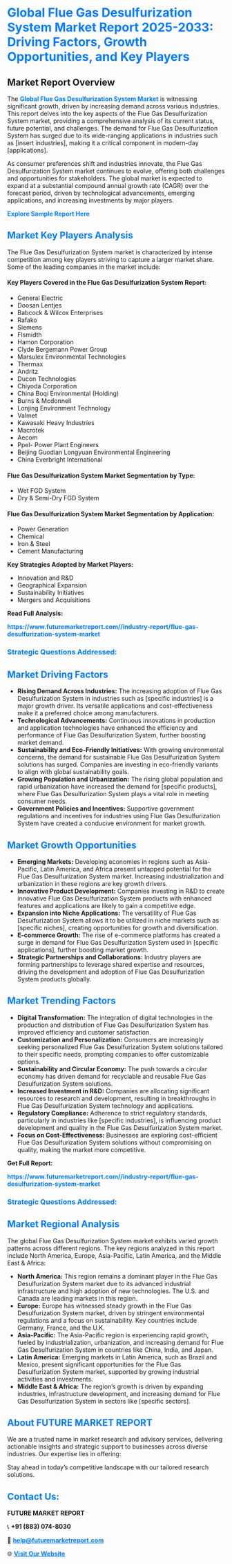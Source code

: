 <h1 style="color: #007BFF;">Global Flue Gas Desulfurization System Market Report 2025-2033: Driving Factors, Growth Opportunities, and Key Players</h1>

<section id="overview">
<h2>Market Report Overview</h2>
<p>The <a href="https://www.futuremarketreport.com//industry-report/flue-gas-desulfurization-system-market" style="color: #007BFF; text-decoration: none;"><strong>Global Flue Gas Desulfurization System Market</strong></a> is witnessing significant growth, driven by increasing demand across various industries. This report delves into the key aspects of the Flue Gas Desulfurization System market, providing a comprehensive analysis of its current status, future potential, and challenges. The demand for Flue Gas Desulfurization System has surged due to its wide-ranging applications in industries such as [insert industries], making it a critical component in modern-day [applications].</p>
<p>As consumer preferences shift and industries innovate, the Flue Gas Desulfurization System market continues to evolve, offering both challenges and opportunities for stakeholders. The global market is expected to expand at a substantial compound annual growth rate (CAGR) over the forecast period, driven by technological advancements, emerging applications, and increasing investments by major players.</p>
</section>

<section id="overview">
<p><a href="https://www.futuremarketreport.com//request-sample/reportId=58417" style="color: #007BFF; text-decoration: none;"><strong>Explore Sample Report Here</strong></a></p>
</section>

<section id="key-players">
<h2 style="color: #007BFF;">Market Key Players Analysis</h2>
<p>The Flue Gas Desulfurization System market is characterized by intense competition among key players striving to capture a larger market share. Some of the leading companies in the market include:</p>
<h4>Key Players Covered in the Flue Gas Desulfurization System Report:</h4>
<ul><li>General Electric</li><li>Doosan Lentjes</li><li>Babcock &amp; Wilcox Enterprises</li><li>Rafako</li><li>Siemens</li><li>Flsmidth</li><li>Hamon Corporation</li><li>Clyde Bergemann Power Group</li><li>Marsulex Environmental Technologies</li><li>Thermax</li><li>Andritz</li><li>Ducon Technologies</li><li>Chiyoda Corporation</li><li>China Boqi Environmental (Holding)</li><li>Burns &amp; Mcdonnell</li><li>Lonjing Environment Technology</li><li>Valmet</li><li>Kawasaki Heavy Industries</li><li>Macrotek</li><li>Aecom</li><li>Ppel- Power Plant Engineers</li><li>Beijing Guodian Longyuan Environmental Engineering</li><li>China Everbright International</li></ul>
<h4>Flue Gas Desulfurization System Market Segmentation by Type:</h4>
<ul><li>Wet FGD System</li><li>Dry &amp; Semi-Dry FGD System</li></ul>

<h4>Flue Gas Desulfurization System Market Segmentation by Application:</h4>
<ul><li>Power Generation</li><li>Chemical</li><li>Iron &amp; Steel</li><li>Cement Manufacturing</li></ul>
<p><strong>Key Strategies Adopted by Market Players:</strong></p>
<ul>
<li>Innovation and R&D</li>
<li>Geographical Expansion</li>
<li>Sustainability Initiatives</li>
<li>Mergers and Acquisitions</li>
</ul>
</section>

<section>
<p><strong>Read Full Analysis: </strong></p><a href="https://www.futuremarketreport.com//industry-report/flue-gas-desulfurization-system-market" style="color: #007BFF; text-decoration: none;"><strong>https://www.futuremarketreport.com//industry-report/flue-gas-desulfurization-system-market</strong></a>
<h3 style="color: #007BFF;">Strategic Questions Addressed:</h3>
</section>

<section id="driving-factors">
<h2 style="color: #007BFF;">Market Driving Factors</h2>
<ul>
<li><strong>Rising Demand Across Industries:</strong> The increasing adoption of Flue Gas Desulfurization System in industries such as [specific industries] is a major growth driver. Its versatile applications and cost-effectiveness make it a preferred choice among manufacturers.</li>
<li><strong>Technological Advancements:</strong> Continuous innovations in production and application technologies have enhanced the efficiency and performance of Flue Gas Desulfurization System, further boosting market demand.</li>
<li><strong>Sustainability and Eco-Friendly Initiatives:</strong> With growing environmental concerns, the demand for sustainable Flue Gas Desulfurization System solutions has surged. Companies are investing in eco-friendly variants to align with global sustainability goals.</li>
<li><strong>Growing Population and Urbanization:</strong> The rising global population and rapid urbanization have increased the demand for [specific products], where Flue Gas Desulfurization System plays a vital role in meeting consumer needs.</li>
<li><strong>Government Policies and Incentives:</strong> Supportive government regulations and incentives for industries using Flue Gas Desulfurization System have created a conducive environment for market growth.</li>
</ul>
</section>

<section id="growth-opportunities">
<h2 style="color: #007BFF;">Market Growth Opportunities</h2>
<ul>
<li><strong>Emerging Markets:</strong> Developing economies in regions such as Asia-Pacific, Latin America, and Africa present untapped potential for the Flue Gas Desulfurization System market. Increasing industrialization and urbanization in these regions are key growth drivers.</li>
<li><strong>Innovative Product Development:</strong> Companies investing in R&D to create innovative Flue Gas Desulfurization System products with enhanced features and applications are likely to gain a competitive edge.</li>
<li><strong>Expansion into Niche Applications:</strong> The versatility of Flue Gas Desulfurization System allows it to be utilized in niche markets such as [specific niches], creating opportunities for growth and diversification.</li>
<li><strong>E-commerce Growth:</strong> The rise of e-commerce platforms has created a surge in demand for Flue Gas Desulfurization System used in [specific applications], further boosting market growth.</li>
<li><strong>Strategic Partnerships and Collaborations:</strong> Industry players are forming partnerships to leverage shared expertise and resources, driving the development and adoption of Flue Gas Desulfurization System products globally.</li>
</ul>
</section>

<section id="trending-factors">
<h2 style="color: #007BFF;">Market Trending Factors</h2>
<ul>
<li><strong>Digital Transformation:</strong> The integration of digital technologies in the production and distribution of Flue Gas Desulfurization System has improved efficiency and customer satisfaction.</li>
<li><strong>Customization and Personalization:</strong> Consumers are increasingly seeking personalized Flue Gas Desulfurization System solutions tailored to their specific needs, prompting companies to offer customizable options.</li>
<li><strong>Sustainability and Circular Economy:</strong> The push towards a circular economy has driven demand for recyclable and reusable Flue Gas Desulfurization System solutions.</li>
<li><strong>Increased Investment in R&D:</strong> Companies are allocating significant resources to research and development, resulting in breakthroughs in Flue Gas Desulfurization System technology and applications.</li>
<li><strong>Regulatory Compliance:</strong> Adherence to strict regulatory standards, particularly in industries like [specific industries], is influencing product development and quality in the Flue Gas Desulfurization System market.</li>
<li><strong>Focus on Cost-Effectiveness:</strong> Businesses are exploring cost-efficient Flue Gas Desulfurization System solutions without compromising on quality, making the market more competitive.</li>
</ul>
</section>

<section>
<p><strong>Get Full Report: </strong></p><a href="https://www.futuremarketreport.com//industry-report/flue-gas-desulfurization-system-market" style="color: #007BFF; text-decoration: none;"><strong>https://www.futuremarketreport.com//industry-report/flue-gas-desulfurization-system-market</strong></a>
<h3 style="color: #007BFF;">Strategic Questions Addressed:</h3>
</section>


<section id="regional-analysis">
<h2 style="color: #007BFF;">Market Regional Analysis</h2>
<p>The global Flue Gas Desulfurization System market exhibits varied growth patterns across different regions. The key regions analyzed in this report include North America, Europe, Asia-Pacific, Latin America, and the Middle East & Africa:</p>
<ul>
<li><strong>North America:</strong> This region remains a dominant player in the Flue Gas Desulfurization System market due to its advanced industrial infrastructure and high adoption of new technologies. The U.S. and Canada are leading markets in this region.</li>
<li><strong>Europe:</strong> Europe has witnessed steady growth in the Flue Gas Desulfurization System market, driven by stringent environmental regulations and a focus on sustainability. Key countries include Germany, France, and the U.K.</li>
<li><strong>Asia-Pacific:</strong> The Asia-Pacific region is experiencing rapid growth, fueled by industrialization, urbanization, and increasing demand for Flue Gas Desulfurization System in countries like China, India, and Japan.</li>
<li><strong>Latin America:</strong> Emerging markets in Latin America, such as Brazil and Mexico, present significant opportunities for the Flue Gas Desulfurization System market, supported by growing industrial activities and investments.</li>
<li><strong>Middle East & Africa:</strong> The region’s growth is driven by expanding industries, infrastructure development, and increasing demand for Flue Gas Desulfurization System in sectors like [specific sectors].</li>
</ul>
</section>

<footer>
<h2 style="color: #007BFF;">About FUTURE MARKET REPORT</h2>
<p>We are a trusted name in market research and advisory services, delivering actionable insights and strategic support to businesses across diverse industries. Our expertise lies in offering:</p>

<p>Stay ahead in today’s competitive landscape with our tailored research solutions.</p>

<h2 style="color: #007BFF;">Contact Us:</h2>
<p><strong>FUTURE MARKET REPORT</strong></p>
<p>📞 <strong>+91 (883) 074-8030</strong></p>
<p>📧 <strong><a href="mailto:help@futuremarketreport.com" style="color: #007BFF;">help@futuremarketreport.com</a></strong></p>
<p>🌐 <strong><a href="https://www.futuremarketreport.com/" style="color: #007BFF;">Visit Our Website</a></strong></p>
</footer>